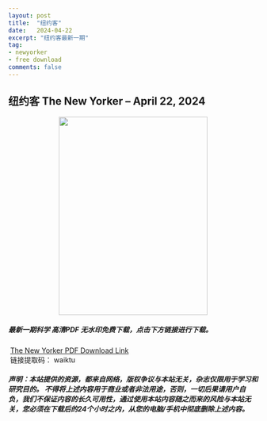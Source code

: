 ```yaml
---
layout: post
title:  "纽约客"
date:   2024-04-22
excerpt: "纽约客最新一期"
tag:
- newyorker 
- free download
comments: false
---
```


## 纽约客 The New Yorker – April 22, 2024


<div align="center">
<img src="https://i.postimg.cc/d1RcTkYJ/The-New-Yorker-April-22-29-2024-00.png" border="0" width = 300 height = 400 /> 
</div>


 <h5>最新一期科学 高清PDF 无水印免费下载，点击下方链接进行下载。 </h5>
 
  <a href="https://wwk.lanzout.com/iKJZT1wjn0kb">The New Yorker PDF Download Link</a>  
  <br/>
  链接提取码： waiktu
 
##### 声明：本站提供的资源，都来自网络，版权争议与本站无关，杂志仅限用于学习和研究目的。 不得将上述内容用于商业或者非法用途，否则，一切后果请用户自负，我们不保证内容的长久可用性，通过使用本站内容随之而来的风险与本站无关，您必须在下载后的24个小时之内，从您的电脑/手机中彻底删除上述内容。
